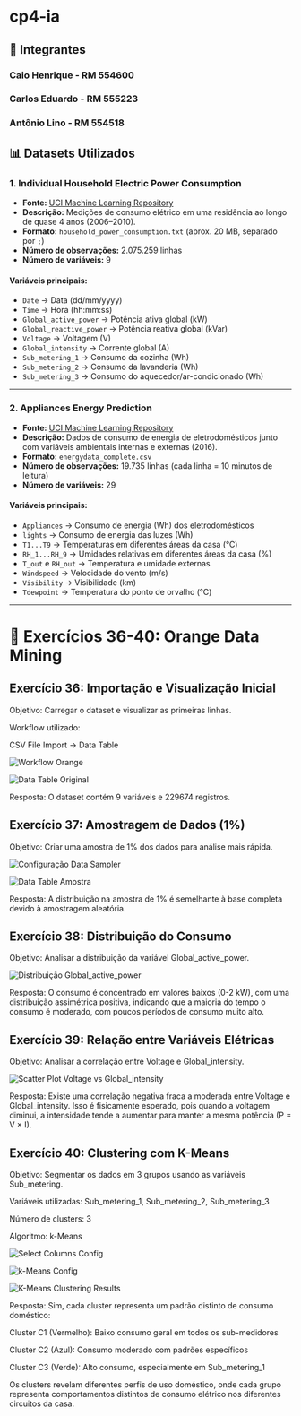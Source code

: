 # cp4-ia

## 👥 Integrantes
### Caio Henrique - RM 554600
### Carlos Eduardo - RM 555223
### Antônio Lino - RM 554518

## 📊 Datasets Utilizados

### 1. Individual Household Electric Power Consumption
- **Fonte:** [UCI Machine Learning Repository](https://archive.ics.uci.edu/dataset/235/individual+household+electric+power+consumption)  
- **Descrição:** Medições de consumo elétrico em uma residência ao longo de quase 4 anos (2006–2010).  
- **Formato:** `household_power_consumption.txt` (aprox. 20 MB, separado por `;`)  
- **Número de observações:** 2.075.259 linhas  
- **Número de variáveis:** 9  

#### Variáveis principais:
- `Date` → Data (dd/mm/yyyy)  
- `Time` → Hora (hh:mm:ss)  
- `Global_active_power` → Potência ativa global (kW)  
- `Global_reactive_power` → Potência reativa global (kVar)  
- `Voltage` → Voltagem (V)  
- `Global_intensity` → Corrente global (A)  
- `Sub_metering_1` → Consumo da cozinha (Wh)  
- `Sub_metering_2` → Consumo da lavanderia (Wh)  
- `Sub_metering_3` → Consumo do aquecedor/ar-condicionado (Wh)  

---

### 2. Appliances Energy Prediction
- **Fonte:** [UCI Machine Learning Repository](https://archive.ics.uci.edu/dataset/374/appliances+energy+prediction)  
- **Descrição:** Dados de consumo de energia de eletrodomésticos junto com variáveis ambientais internas e externas (2016).  
- **Formato:** `energydata_complete.csv`  
- **Número de observações:** 19.735 linhas (cada linha = 10 minutos de leitura)  
- **Número de variáveis:** 29  

#### Variáveis principais:
- `Appliances` → Consumo de energia (Wh) dos eletrodomésticos  
- `lights` → Consumo de energia das luzes (Wh)  
- `T1...T9` → Temperaturas em diferentes áreas da casa (°C)  
- `RH_1...RH_9` → Umidades relativas em diferentes áreas da casa (%)  
- `T_out` e `RH_out` → Temperatura e umidade externas  
- `Windspeed` → Velocidade do vento (m/s)  
- `Visibility` → Visibilidade (km)  
- `Tdewpoint` → Temperatura do ponto de orvalho (°C)  

---

# 🍊 Exercícios 36-40: Orange Data Mining

## Exercício 36: Importação e Visualização Inicial
Objetivo: Carregar o dataset e visualizar as primeiras linhas.

Workflow utilizado:

CSV File Import → Data Table

![Workflow Orange](images/foto1.jpg)

![Data Table Original](images/foto2.jpg)

Resposta: O dataset contém 9 variáveis e 229674 registros.

## Exercício 37: Amostragem de Dados (1%)
Objetivo: Criar uma amostra de 1% dos dados para análise mais rápida.

![Configuração Data Sampler](images/1porcento.jpg)

![Data Table Amostra](images/foto3.jpg)


Resposta: A distribuição na amostra de 1% é semelhante à base completa devido à amostragem aleatória.

## Exercício 38: Distribuição do Consumo
Objetivo: Analisar a distribuição da variável Global_active_power.

![Distribuição Global_active_power](images/foto5.jpg)

Resposta: O consumo é concentrado em valores baixos (0-2 kW), com uma distribuição assimétrica positiva, indicando que a maioria do tempo o consumo é moderado, com poucos períodos de consumo muito alto.

## Exercício 39: Relação entre Variáveis Elétricas
Objetivo: Analisar a correlação entre Voltage e Global_intensity.

![Scatter Plot Voltage vs Global_intensity](images/foto4.jpg)

Resposta: Existe uma correlação negativa fraca a moderada entre Voltage e Global_intensity. Isso é fisicamente esperado, pois quando a voltagem diminui, a intensidade tende a aumentar para manter a mesma potência (P = V × I).

## Exercício 40: Clustering com K-Means
Objetivo: Segmentar os dados em 3 grupos usando as variáveis Sub_metering.

Variáveis utilizadas: Sub_metering_1, Sub_metering_2, Sub_metering_3

Número de clusters: 3

Algoritmo: k-Means

![Select Columns Config](images/column.jpg)

![k-Means Config](images/kmeans.jpg)

![K-Means Clustering Results](images/foto6.jpg)

Resposta: Sim, cada cluster representa um padrão distinto de consumo doméstico:

Cluster C1 (Vermelho): Baixo consumo geral em todos os sub-medidores

Cluster C2 (Azul): Consumo moderado com padrões específicos

Cluster C3 (Verde): Alto consumo, especialmente em Sub_metering_1

Os clusters revelam diferentes perfis de uso doméstico, onde cada grupo representa comportamentos distintos de consumo elétrico nos diferentes circuitos da casa.
